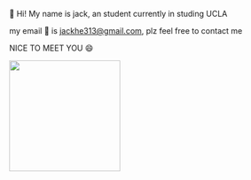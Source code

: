:wave: Hi! My name is jack, an student currently in studing UCLA 

my email :email: is jackhe313@gmail.com, plz feel free to contact me  

NICE TO MEET YOU :smile:

<img src=https://user-images.githubusercontent.com/94516810/202824831-81bcfbd2-ce20-4537-8fc6-338dae5944c3.jpeg style="width:200px;"/>


